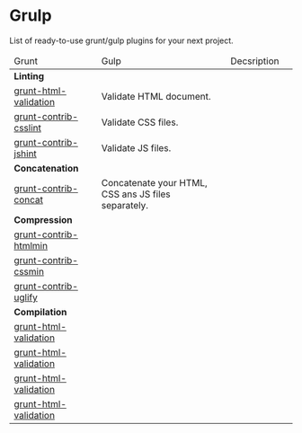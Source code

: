 Grulp
=====

List of ready-to-use grunt/gulp plugins for your next project.

<table>

  <thead>
    <tr>
    <td>Grunt<td>
    <td>Gulp<td>
    <td>Decsription<td></tr>
  </thead>

  <tr>
    <td colspan="3"><strong>Linting</strong></td>
  </tr>
  
  <tr>
    <td><a href="https://github.com/praveenvijayan/grunt-html-validation">grunt-html-validation</a></td>
    <td></td>
    <td>Validate HTML document.</td>
  </tr>
  
  <tr>
    <td><a href="https://github.com/gruntjs/grunt-contrib-csslint">grunt-contrib-csslint</a></td>
    <td></td>
    <td>Validate CSS files.</td>
  </tr>
  
  <tr>
    <td><a href="https://github.com/gruntjs/grunt-contrib-jshint">grunt-contrib-jshint</a></td>
    <td></td>
    <td>Validate JS files.</td>
  </tr>
  
  <tr>
    <td colspan="2"><strong>Concatenation</strong></td>
  </tr>
  
  <tr>
    <td><a href="https://github.com/gruntjs/grunt-contrib-concat">grunt-contrib-concat</a></td>
    <td></td>
    <td>Concatenate your HTML, CSS ans JS files separately.</td>
  </tr>

  <tr>
    <td colspan="2"><strong>Compression</strong></td>
  </tr>
  
  <tr>
    <td><a href="https://github.com/gruntjs/grunt-contrib-htmlmin">grunt-contrib-htmlmin</a></td>
    <td></td>
  </tr>
  
  <tr>
    <td><a href="https://github.com/gruntjs/grunt-contrib-cssmin">grunt-contrib-cssmin</a></td>
    <td></td>
  </tr>
  
  <tr>
    <td><a href="https://github.com/gruntjs/grunt-contrib-uglify">grunt-contrib-uglify</a></td>
    <td></td>
  </tr>

  <tr>
    <td colspan="2"><strong>Compilation</strong></td>
  </tr>
  
  <tr>
    <td><a href="#">grunt-html-validation</a></td>
    <td></td>
  </tr>
  
  <tr>
    <td><a href="#">grunt-html-validation</a></td>
    <td></td>
  </tr>
  
  <tr>
    <td><a href="#">grunt-html-validation</a></td>
    <td></td>
  </tr>
  
  <tr>
    <td><a href="#">grunt-html-validation</a></td>
    <td></td>
  </tr>
  
</table>
